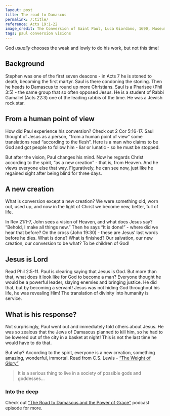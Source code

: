 ```yaml
---
layout: post
title: The road to Damascus
permalink: /:title/
reference: Acts 19:1-22
image_credit: The Conversion of Saint Paul, Luca Giordano, 1690, Museum of Fine Arts of Nancy
tags: paul conversion visions
---
```

God _usually_ chooses the weak and lowly to do his work, but not this time!

## Background

Stephen was one of the first seven deacons - in Acts 7 he is stoned to death,
becoming the first martyr. Saul is there condoning the stoning. Then he heads to
Damascus to round up more Christians. Saul is a Pharisee (Phil 3:5) - the same
group that so often opposed Jesus. He is a student of Rabbi Gamaliel (Acts 22:3)
one of the leading rabbis of the time. He was a Jewish rock star.

## From a human point of view

How did Paul experience his conversion? Check out 2 Cor 5:16-17. Saul thought of
Jesus as a person, “from a human point of view” some translations read “according
to the flesh”. Here is a man who claims to be God and got people to follow him -
liar or lunatic - so he must be stopped.

But after the vision, Paul changes his mind. Now he regards Christ according to the
spirit, “as a new creation” - that is, from Heaven. And he views everyone else that
way. Figuratively, he can see now, just like he regained sight after being blind
for three days.

## A new creation

What is conversion except a new creation? We were something old, worn out, used up,
and now in the light of Christ we become new, better, full of life.

In Rev 21:1-7, John sees a vision of Heaven, and what does Jesus say? “Behold, I
make all things new.” Then he says “It is done!” - where did we hear that before?
On the cross (John 19:30) - these are Jesus’ last words before he dies. What is
done? What is finished? Our salvation, our new creation, our conversion to be what?
To be children of God!

## Jesus is Lord

Read Phil 2:5-11. Paul is clearing saying that Jesus is God. But more than that,
what does it look like for God to become a man? Everyone thought he would be a
powerful leader, slaying enemies and bringing justice. He did that, but by becoming
a servant! Jesus was not hiding God throughout his life, he was revealing Him! The
translation of divinity into humanity is service.

## What is his response?

Not surprisingly, Paul went out and immediately told others about Jesus. He was so
zealous that the Jews of Damascus planned to kill him, so he had to be lowered out
of the city in a basket at night! This is not the last time he would have to do
that.

But why? According to the spirit, everyone is a new creation, something amazing,
wonderful, immortal. Read from C.S. Lewis - [“The Weight of
Glory”](https://www.wheelersburg.net/Downloads/Lewis%20Glory.pdf)

> It is a serious thing to live in a society of possible gods and goddesses...

### Into the deep

Check out ["The Road to Damascus and the Power of
Grace"](https://stpaulcenter.com/audio/the-road-to-emmaus/the-road-to-damascus-and-the-power-of-grace/)
podcast episode for more.

